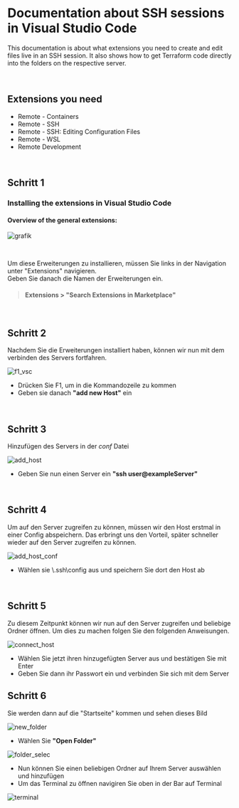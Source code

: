 # Documentation about SSH sessions in Visual Studio Code

This documentation is about what extensions you need to create and edit files live in an SSH session.
It also shows how to get Terraform code directly into the folders on the respective server.

<br>

## Extensions you need
* Remote - Containers
* Remote - SSH
* Remote - SSH: Editing Configuration Files
* Remote - WSL
* Remote Development

<br>

## Schritt 1

### Installing the extensions in Visual Studio Code


#### Overview of the general extensions:

![grafik](https://user-images.githubusercontent.com/110160647/181711679-0a042d63-5f08-416c-abb7-1e315ed0778d.png)

<br>

Um diese Erweiterungen zu installieren, müssen Sie links in der Navigation unter "Extensions" navigieren.<br> Geben Sie danach die Namen der Erweiterungen ein.
<br>

>#### **Extensions > "Search Extensions in Marketplace"**
<br>

## Schritt 2

Nachdem Sie die Erweiterungen installiert haben, können wir nun mit dem verbinden des Servers fortfahren.
<br>

![f1_vsc](https://user-images.githubusercontent.com/110160647/182132040-ee7c8061-ba04-438d-862a-d71f20d06609.png)

* Drücken Sie F1, um in die Kommandozeile zu kommen
* Geben sie danach **"add new Host"** ein

<br>

## Schritt 3
Hinzufügen des Servers in der *conf* Datei
<br>

![add_host](https://user-images.githubusercontent.com/110160647/182156682-30782771-19f9-4da2-a680-d07ba3144bfd.png)

* Geben Sie nun einen Server ein **"ssh user@exampleServer"**

<br>

## Schritt 4
Um auf den Server zugreifen zu können, müssen wir den Host erstmal in einer Config abspeichern. Das erbringt uns den Vorteil, später schneller wieder auf den Server zugreifen zu können.
<br>

![add_host_conf](https://user-images.githubusercontent.com/110160647/182157731-62c93e6e-900c-4f72-8d8d-c5189bbd21fa.png)

* Wählen sie \\.ssh\config aus und speichern Sie dort den Host ab

<br>

## Schritt 5
Zu diesem Zeitpunkt können wir nun auf den Server zugreifen und beliebige Ordner öffnen. Um dies zu machen folgen Sie den folgenden Anweisungen.
<br>

![connect_host](https://user-images.githubusercontent.com/110160647/182360683-3950f01a-e740-4c46-96ea-36d1e458aa18.png)

* Wählen Sie jetzt ihren hinzugefügten Server aus und bestätigen Sie mit Enter
* Geben Sie dann ihr Passwort ein und verbinden Sie sich mit dem Server

## Schritt 6
Sie werden dann auf die "Startseite" kommen und sehen dieses Bild
<br>

![new_folder](https://user-images.githubusercontent.com/110160647/182362464-a3c6ba15-925f-4a0b-923f-c29fdd26a69b.png)

* Wählen Sie **"Open Folder"**

![folder_selec](https://user-images.githubusercontent.com/110160647/182362631-e8874e44-9812-4a36-b83c-5ba1c2f5dc7a.png)

* Nun können Sie einen beliebigen Ordner auf Ihrem Server auswählen und hinzufügen
* Um das Terminal zu öffnen navigiren Sie oben in der Bar auf Terminal

![terminal](https://user-images.githubusercontent.com/110160647/182362904-e3a93f2b-995b-49fd-b606-a66c8b36c318.png)

